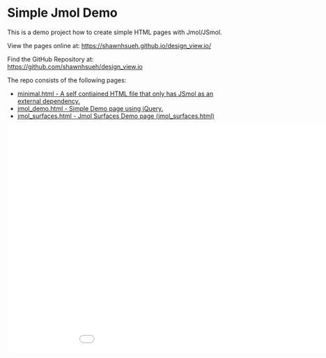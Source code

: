 <!DOCTYPE html>
<html>
<head>
	<title>Simple Jmol Demo</title>
</head>
<body>

<h1 id="simple-jmol-demo">Simple Jmol Demo</h1>

<p>This is a demo project how to create simple HTML pages with Jmol/JSmol.</p>

<p>View the pages online at: <a href="https://shawnhsueh.github.io/design_view.io/">https://shawnhsueh.github.io/design_view.io/</a></p>

<p>Find the GitHub Repository at: <a href="https://github.com/shawnhsueh/design_view.io">https://github.com/shawnhsueh/design_view.io</a></p>

<p>The repo consists of the following pages:</p>

<ul>
  <li><a href="minimal.html">minimal.html - A self contiained HTML file that only has JSmol as an 
        external dependency.</a></li>
  <li><a href="jmol_demo.html">jmol_demo.html - Simple Demo page using jQuery.</a></li>
  <li><a href="jmol_surfaces.html">jmol_surfaces.html - Jmol Surfaces Demo page (jmol_surfaces.html)</a></li>
</ul>

<iframe src="[https://www.ncbi.nlm.nih.gov/Structure/icn3d/full.html?url=https://raw.githubusercontent.com/shawnhsueh/design_view.io/main/mol/relaxed_model_1_rank0_bfactor.pdb&width=1000&height=500&showcommand=1&mobilemenu=1&showtitle=1&&command=color+b+factor](https://www.ncbi.nlm.nih.gov/Structure/icn3d/full.html?url=https://raw.githubusercontent.com/shawnhsueh/design_view.io/main/mol/relaxed_model_1_rank0_bfactor.pdb&width=800&height=500&showcommand=1&mobilemenu=1&showtitle=1&&command=defined+sets;set+background+white;+set+view+detailed+view;+set+annotation+interaction;+select+.A:GSDGGSGGGSRDHMVLHEYVNAAGIT+%7C+name+Linker_GFP11;+select+saved+atoms+Linker_GFP11;+color+F00;+select+.A:MHHHHHHSSGSDQEAKPSTEDLGDKKEGEYIKLKVIGQDSSEIHFKVKMTTHLKKLKESYCQRQGVPMNSLRFLFEGQRIADNHTPKELGMEEEDVIEVYQEQTGGAM+%7C+name+HIS_SUMO;+select+saved+atoms+HIS_SUMO;+color+FFA500;+clear+all)" width="1020" height="520" style="border:none"></iframe>


</body>
</html>

